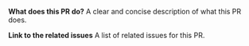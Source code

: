 **What does this PR do?**
A clear and concise description of what this PR does.

**Link to the related issues**
A list of related issues for this PR.
